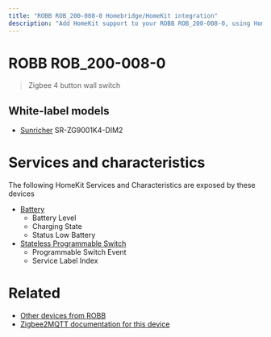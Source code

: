 ```yaml
---
title: "ROBB ROB_200-008-0 Homebridge/HomeKit integration"
description: "Add HomeKit support to your ROBB ROB_200-008-0, using Homebridge, Zigbee2MQTT and homebridge-z2m."
---
```

<!---
This file has been GENERATED using src/docgen/docgen.ts
DO NOT EDIT THIS FILE MANUALLY!
-->
# ROBB ROB_200-008-0
> Zigbee 4 button wall switch


## White-label models
* [Sunricher](../index.md#sunricher) SR-ZG9001K4-DIM2

# Services and characteristics
The following HomeKit Services and Characteristics are exposed by
these devices

* [Battery](../../battery.md)
  * Battery Level
  * Charging State
  * Status Low Battery
* [Stateless Programmable Switch](../../action.md)
  * Programmable Switch Event
  * Service Label Index


# Related
* [Other devices from ROBB](../index.md#robb)
* [Zigbee2MQTT documentation for this device](https://www.zigbee2mqtt.io/devices/ROB_200-008-0.html)